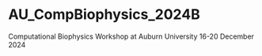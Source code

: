 # AU_CompBiophysics_2024B
Computational Biophysics Workshop at Auburn University 16-20 December 2024
